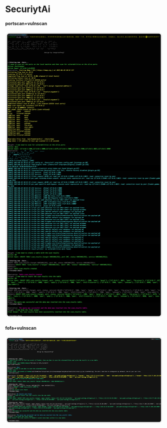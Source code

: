 # SecuriytAi
#### portscan+vulnscan
![portscan+vulnscan](image/1.png)
#### fofa+vulnscan
![fofa+vulnscan](image/2.png)
